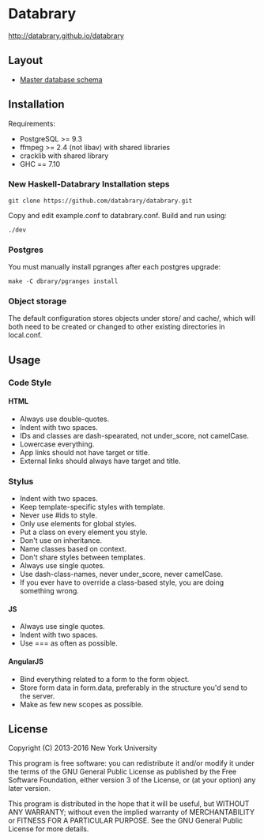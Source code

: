 # Databrary

http://databrary.github.io/databrary

## Layout

* [Master database schema](schema.sql)

## Installation

Requirements:
- PostgreSQL >= 9.3
- ffmpeg >= 2.4 (not libav) with shared libraries
- cracklib with shared library
- GHC == 7.10

### New Haskell-Databrary Installation steps

    git clone https://github.com/databrary/databrary.git

Copy and edit example.conf to databrary.conf.  Build and run using:

    ./dev

### Postgres

You must manually install pgranges after each postgres upgrade:

    make -C dbrary/pgranges install

### Object storage

The default configuration stores objects under store/ and cache/, which will
both need to be created or changed to other existing directories in local.conf.

## Usage

### Code Style

#### HTML

* Always use double-quotes.
* Indent with two spaces.
* IDs and classes are dash-spearated, not under_score, not camelCase.
* Lowercase everything.
* App links should not have target or title.
* External links should always have target and title.

### Stylus

* Indent with two spaces.
* Keep template-specific styles with template.
* Never use #ids to style.
* Only use elements for global styles.
* Put a class on every element you style.
* Don't use on inheritance.
* Name classes based on context.
* Don't share styles between templates.
* Always use single quotes.
* Use dash-class-names, never under_score, never camelCase.
* If you ever have to override a class-based style, you are doing something wrong.

#### JS

* Always use single quotes.
* Indent with two spaces.
* Use === as often as possible.

#### AngularJS

* Bind everything related to a form to the form object.
* Store form data in form.data, preferably in the structure you'd send to the server.
* Make as few new scopes as possible.

## License

Copyright (C) 2013-2016 New York University

This program is free software: you can redistribute it and/or modify
it under the terms of the GNU General Public License as published by
the Free Software Foundation, either version 3 of the License, or
(at your option) any later version.

This program is distributed in the hope that it will be useful,
but WITHOUT ANY WARRANTY; without even the implied warranty of
MERCHANTABILITY or FITNESS FOR A PARTICULAR PURPOSE.  See the
GNU General Public License for more details.
